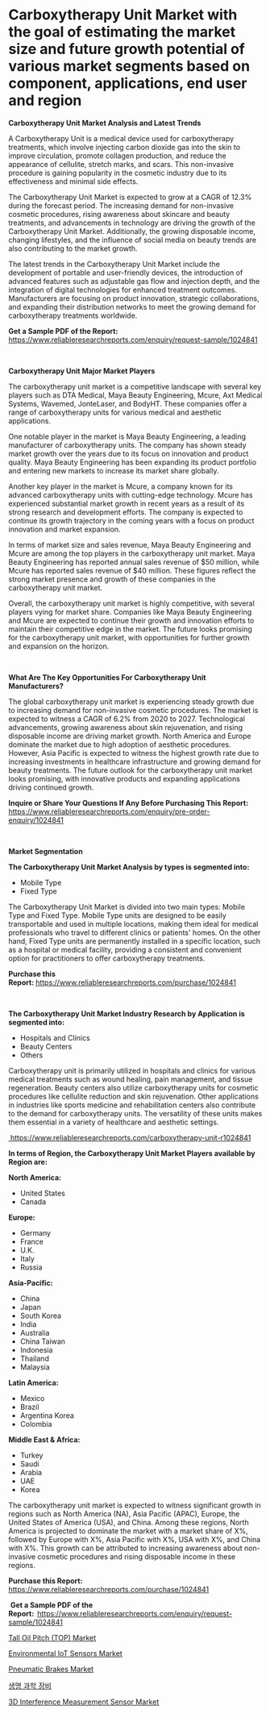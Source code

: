 <p><h1>Carboxytherapy Unit Market with the goal of estimating the market size and future growth potential of various market segments based on component, applications, end user and region</h1></p><p><strong>Carboxytherapy Unit Market Analysis and Latest Trends</strong></p>
<p><p>A Carboxytherapy Unit is a medical device used for carboxytherapy treatments, which involve injecting carbon dioxide gas into the skin to improve circulation, promote collagen production, and reduce the appearance of cellulite, stretch marks, and scars. This non-invasive procedure is gaining popularity in the cosmetic industry due to its effectiveness and minimal side effects.</p><p>The Carboxytherapy Unit Market is expected to grow at a CAGR of 12.3% during the forecast period. The increasing demand for non-invasive cosmetic procedures, rising awareness about skincare and beauty treatments, and advancements in technology are driving the growth of the Carboxytherapy Unit Market. Additionally, the growing disposable income, changing lifestyles, and the influence of social media on beauty trends are also contributing to the market growth.</p><p>The latest trends in the Carboxytherapy Unit Market include the development of portable and user-friendly devices, the introduction of advanced features such as adjustable gas flow and injection depth, and the integration of digital technologies for enhanced treatment outcomes. Manufacturers are focusing on product innovation, strategic collaborations, and expanding their distribution networks to meet the growing demand for carboxytherapy treatments worldwide.</p></p>
<p><strong>Get a Sample PDF of the Report:&nbsp;</strong> <a href="https://www.reliableresearchreports.com/enquiry/request-sample/1024841">https://www.reliableresearchreports.com/enquiry/request-sample/1024841</a></p>
<p>&nbsp;</p>
<p><strong>Carboxytherapy Unit Major Market Players</strong></p>
<p><p>The carboxytherapy unit market is a competitive landscape with several key players such as DTA Medical, Maya Beauty Engineering, Mcure, Axt Medical Systems, Wavemed, JonteLaser, and BodyHT. These companies offer a range of carboxytherapy units for various medical and aesthetic applications.</p><p>One notable player in the market is Maya Beauty Engineering, a leading manufacturer of carboxytherapy units. The company has shown steady market growth over the years due to its focus on innovation and product quality. Maya Beauty Engineering has been expanding its product portfolio and entering new markets to increase its market share globally.</p><p>Another key player in the market is Mcure, a company known for its advanced carboxytherapy units with cutting-edge technology. Mcure has experienced substantial market growth in recent years as a result of its strong research and development efforts. The company is expected to continue its growth trajectory in the coming years with a focus on product innovation and market expansion.</p><p>In terms of market size and sales revenue, Maya Beauty Engineering and Mcure are among the top players in the carboxytherapy unit market. Maya Beauty Engineering has reported annual sales revenue of $50 million, while Mcure has reported sales revenue of $40 million. These figures reflect the strong market presence and growth of these companies in the carboxytherapy unit market.</p><p>Overall, the carboxytherapy unit market is highly competitive, with several players vying for market share. Companies like Maya Beauty Engineering and Mcure are expected to continue their growth and innovation efforts to maintain their competitive edge in the market. The future looks promising for the carboxytherapy unit market, with opportunities for further growth and expansion on the horizon.</p></p>
<p>&nbsp;</p>
<p><strong>What Are The Key Opportunities For Carboxytherapy Unit Manufacturers?</strong></p>
<p><p>The global carboxytherapy unit market is experiencing steady growth due to increasing demand for non-invasive cosmetic procedures. The market is expected to witness a CAGR of 6.2% from 2020 to 2027. Technological advancements, growing awareness about skin rejuvenation, and rising disposable income are driving market growth. North America and Europe dominate the market due to high adoption of aesthetic procedures. However, Asia Pacific is expected to witness the highest growth rate due to increasing investments in healthcare infrastructure and growing demand for beauty treatments. The future outlook for the carboxytherapy unit market looks promising, with innovative products and expanding applications driving continued growth.</p></p>
<p><strong>Inquire or Share Your Questions If Any Before Purchasing This Report:</strong> <a href="https://www.reliableresearchreports.com/enquiry/pre-order-enquiry/1024841">https://www.reliableresearchreports.com/enquiry/pre-order-enquiry/1024841</a></p>
<p>&nbsp;</p>
<p><strong>Market Segmentation</strong></p>
<p><strong>The Carboxytherapy Unit Market Analysis by types is segmented into:</strong></p>
<p><ul><li>Mobile Type</li><li>Fixed Type</li></ul></p>
<p><p>The Carboxytherapy Unit Market is divided into two main types: Mobile Type and Fixed Type. Mobile Type units are designed to be easily transportable and used in multiple locations, making them ideal for medical professionals who travel to different clinics or patients' homes. On the other hand, Fixed Type units are permanently installed in a specific location, such as a hospital or medical facility, providing a consistent and convenient option for practitioners to offer carboxytherapy treatments.</p></p>
<p><strong>Purchase this Report:&nbsp;</strong><a href="https://www.reliableresearchreports.com/purchase/1024841">https://www.reliableresearchreports.com/purchase/1024841</a></p>
<p>&nbsp;</p>
<p><strong>The Carboxytherapy Unit Market Industry Research by Application is segmented into:</strong></p>
<p><ul><li>Hospitals and Clinics</li><li>Beauty Centers</li><li>Others</li></ul></p>
<p><p>Carboxytherapy unit is primarily utilized in hospitals and clinics for various medical treatments such as wound healing, pain management, and tissue regeneration. Beauty centers also utilize carboxytherapy units for cosmetic procedures like cellulite reduction and skin rejuvenation. Other applications in industries like sports medicine and rehabilitation centers also contribute to the demand for carboxytherapy units. The versatility of these units makes them essential in a variety of healthcare and aesthetic settings.</p></p>
<p><a href="https://www.reliableresearchreports.com/carboxytherapy-unit-r1024841">&nbsp;https://www.reliableresearchreports.com/carboxytherapy-unit-r1024841</a></p>
<p><strong>In terms of Region, the Carboxytherapy Unit Market Players available by Region are:</strong></p>
<p>
    <p> <strong> North America: </strong>
        <ul>
            <li>United States</li>
            <li>Canada</li>
        </ul>
        </p> 
    <p> <strong> Europe: </strong>
        <ul>
            <li>Germany</li>
            <li>France</li>
            <li>U.K.</li>
            <li>Italy</li>
            <li>Russia</li>
        </ul>
        </p> 
    <p> <strong> Asia-Pacific: </strong>
        <ul>
            <li>China</li>
            <li>Japan</li>
            <li>South Korea</li>
            <li>India</li>
            <li>Australia</li>
            <li>China Taiwan</li>
            <li>Indonesia</li>
            <li>Thailand</li>
            <li>Malaysia</li>
        </ul>
        </p> 
    <p> <strong> Latin America: </strong>
        <ul>
            <li>Mexico</li>
            <li>Brazil</li>
            <li>Argentina Korea</li>
            <li>Colombia</li>
        </ul>
        </p> 
    <p> <strong> Middle East & Africa: </strong>
        <ul>
            <li>Turkey</li>
            <li>Saudi</li>
            <li>Arabia</li>
            <li>UAE</li>
            <li>Korea</li>
        </ul>
    </p>
    </p>
<p><p>The carboxytherapy unit market is expected to witness significant growth in regions such as North America (NA), Asia Pacific (APAC), Europe, the United States of America (USA), and China. Among these regions, North America is projected to dominate the market with a market share of X%, followed by Europe with X%, Asia Pacific with X%, USA with X%, and China with X%. This growth can be attributed to increasing awareness about non-invasive cosmetic procedures and rising disposable income in these regions.</p></p>
<p><strong>Purchase this Report: </strong><a href="https://www.reliableresearchreports.com/purchase/1024841">https://www.reliableresearchreports.com/purchase/1024841</a></p>
<p>&nbsp;<strong>Get a Sample PDF of the Report:&nbsp;&nbsp;</strong><a href="https://www.reliableresearchreports.com/enquiry/request-sample/1024841">https://www.reliableresearchreports.com/enquiry/request-sample/1024841</a></p>
<p><strong></strong></p>
<p><p><a href="https://issuu.com/reportprime-2/docs/tall-oil-pitch-top-market-size-2030.pptx">Tall Oil Pitch (TOP) Market</a></p><p><a href="https://github.com/yemakinde/Market-Research-Report-List-2/blob/main/environmental-iot-sensors-market.md">Environmental IoT Sensors Market</a></p><p><a href="https://www.linkedin.com/pulse/pneumatic-brakes-market-size-trends-complete-industry-overview-mzl5e">Pneumatic Brakes Market</a></p><p><a href="https://github.com/TitusBoyer1/Market-Research-Report-List-1/blob/main/654701054911.md">생명 과학 장비</a></p><p><a href="https://github.com/Alonsoolds3wq1d81czn8rbol/Market-Research-Report-List-2/blob/main/3d-interference-measurement-sensor-market.md">3D Interference Measurement Sensor Market</a></p></p>